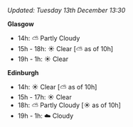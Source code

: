 *Updated: Tuesday 13th December 13:30*

**Glasgow**

* 14h: :partly_sunny: Partly Cloudy
* 15h - 18h: :sunny: Clear [:partly_sunny: as of 10h]
* 19h - 1h: :sunny: Clear

**Edinburgh**

* 14h: :sunny: Clear [:partly_sunny: as of 10h]
* 15h - 17h: :sunny: Clear
* 18h: :partly_sunny: Partly Cloudy [:sunny: as of 10h]
* 19h - 1h: :cloud: Cloudy
